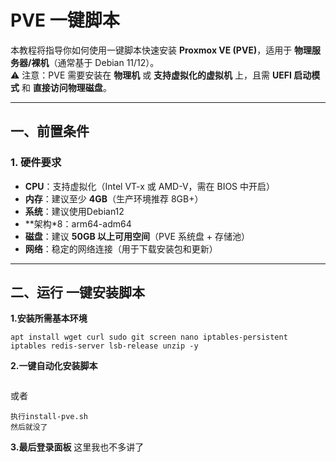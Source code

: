 # PVE 一键脚本

本教程将指导你如何使用一键脚本快速安装 **Proxmox VE (PVE)**，适用于 **物理服务器/裸机**（通常基于 Debian 11/12）。  
⚠️ 注意：PVE 需要安装在 **物理机** 或 **支持虚拟化的虚拟机** 上，且需 **UEFI 启动模式** 和 **直接访问物理磁盘**。

---

## 一、前置条件

### 1. 硬件要求
- **CPU**：支持虚拟化（Intel VT-x 或 AMD-V，需在 BIOS 中开启）
- **内存**：建议至少 **4GB**（生产环境推荐 8GB+）
- **系统**：建议使用Debian12
- **架构*8：arm64-adm64
- **磁盘**：建议 **50GB 以上可用空间**（PVE 系统盘 + 存储池）
- **网络**：稳定的网络连接（用于下载安装包和更新）


---

## 二、运行 一键安装脚本
**1.安装所需基本环境**
```apt update -y
apt install wget curl sudo git screen nano iptables-persistent iptables redis-server lsb-release unzip -y
```

 **2.一键自动化安装脚本**
```bash https://github.com/Xiaolqy/pve-install/releases/download/untagged-7b080dff48dbf2e9c445/install-pve.sh
```
或者
```自行在发布页面下载文件
执行install-pve.sh
然后就没了
```

**3.最后登录面板**
这里我也不多讲了
